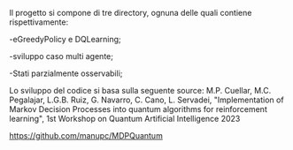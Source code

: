 Il progetto si compone di tre directory, ognuna delle quali contiene rispettivamente:

-eGreedyPolicy e DQLearning;

-sviluppo caso multi agente;

-Stati parzialmente osservabili;

Lo sviluppo del codice si basa sulla seguente source:
M.P. Cuellar, M.C. Pegalajar, L.G.B. Ruiz, G. Navarro, C. Cano, L. Servadei, "Implementation of Markov Decision Processes into quantum algorithms for reinforcement learning", 1st Workshop on Quantum Artificial Intelligence 2023

https://github.com/manupc/MDPQuantum
